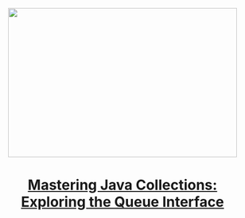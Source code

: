 
<p align="center">
  <img width="460" height="300" src="https://miro.medium.com/v2/resize:fit:720/format:webp/1*9Fdes9g3WlWlyEXKNBXIYg.png">
</p>

<h1 align="center"><a href="https://medium.com/gitconnected/mastering-java-collections-exploring-the-queue-interface-213874d39c01">Mastering Java Collections: Exploring the Queue Interface
</a></h1>
